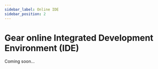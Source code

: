 ```yaml
---
sidebar_label: Online IDE
sidebar_position: 2
---
```


# Gear online Integrated Development Environment (IDE)

Coming soon...
